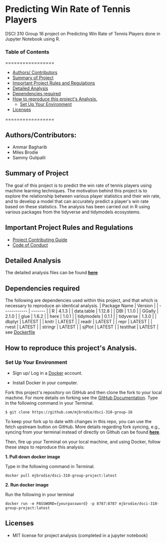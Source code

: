 # Predicting Win Rate of Tennis Players

DSCI 310 Group 16 project on Predicting Win Rate of Tennis Players done in Jupyter Notebook using R.

### Table of Contents
=================

   * [Authors/ Contributors](#authorscontributors)
   * [Summary of Project](#summary-of-project)
   * [Important Project Rules and Regulations](#important-project-rules-and-regulations)
   * [Detailed Analysis](#detailed-analysis)
   * [Dependencies required](#dependencies-required)
   * [How to reproduce this project's Analysis.](#how-to-reproduce-this-projects-analysis)
      * [Set Up Your Environment](#set-up-your-environment)
   * [Licenses](#licenses)

=================

## Authors/Contributors:
* Ammar Bagharib  
* Miles Brodie  
* Sammy Gulipalli   

## Summary of Project
The goal of this project is to predict the win rate of tennis players using machine learning techniques. The motivation behind this project is to explore the relationship between various player statistics and their win rate, and to develop a model that can accurately predict a player's win rate based on these statistics. The analysis has been carried out in R using various packages from the tidyverse and tidymodels ecosystems.
    
## Important Project Rules and Regulations
- [Project Contributing Guide](https://github.com/mjbrodie/dsci-310-group-16/blob/main/CONTRIBUTING.md)
- [Code of Conduct](https://github.com/mjbrodie/dsci-310-group-16/blob/main/CODE_OF_CONDUCT.md)

## Detailed Analysis
The detailed analysis files can be found [**here**](https://github.com/mjbrodie/dsci-310-group-16/blob/main/Analysis)
    
## Dependencies required
The following are dependencies used within this project, and that which is necessary to reproduce an identical analysis.
| Package Name | Version |
| ------------ | ------- |
| R | 4.1.3   |
| data.table | 1.12.8   |
| DBI | 1.1.0 |
| GGally       | 2.1.0   |
| glue | 1.6.2 |
| here | 1.0.1 |
| tidymodels | 0.1.1 |
| tidyverse | 1.3.0 |
| dbplyr | LATEST |
| knitr | LATEST |
| readr | LATEST |
| repr | LATEST |
| rvest | LATEST |
| stringr | LATEST |
| sjPlot | LATEST |
| testthat | LATEST |
   see [Dockerfile](Dockerfile)
   
## How to reproduce this project's Analysis. 
### Set Up Your Environment

- Sign up/ Log in a [Docker](https://hub.docker.com) account.

- Install Docker in your computer.

Fork this project's repository on GitHub and then clone the fork to your local machine. For more details on forking see the [GitHub
Documentation](https://help.github.com/en/articles/fork-a-repo). Type in the following command in your Terminal.
```
$ git clone https://github.com/mjbrodie/dsci-310-group-16
```
To keep your fork up to date with changes in this repo, you can use the fetch upstream button on GitHub. More details regarding fork syncing, e.g., syncing from your terminal instead of directly on Github can be found [**here**](https://docs.github.com/en/pull-requests/collaborating-with-pull-requests/working-with-forks/syncing-a-fork). 

Then, fire up your Terminal on your local machine, and using Docker, follow these steps to reproduce this analysis:

**1. Pull down docker image**

Type in the following command in Terminal.
```
docker pull mjbrodie/dsci-310-group-project:latest
```

**2. Run docker image**

Run the following in your terminal
```
docker run -e PASSWORD={yourpassword} -p 8787:8787 mjbrodie/dsci-310-group-project:latest
```
   
## Licenses
- MIT license for project analysis (completed in a jupyter notebook)
